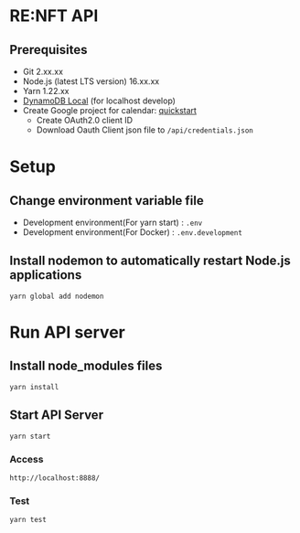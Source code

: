 # RE:NFT API
## Prerequisites
- Git 2.xx.xx
- Node.js (latest LTS version) 16.xx.xx
- Yarn 1.22.xx
- [DynamoDB Local](https://docs.aws.amazon.com/ja_jp/amazondynamodb/latest/developerguide/DynamoDBLocal.html) (for localhost develop)
- Create Google project for calendar: [quickstart](https://developers.google.com/calendar/api/quickstart/nodejs?hl=ja)
  - Create OAuth2.0 client ID
  - Download Oauth Client json file to `/api/credentials.json`

# Setup
## Change environment variable file
- Development environment(For yarn start) : `.env`
- Development environment(For Docker) : `.env.development`


## Install nodemon to automatically restart Node.js applications
```
yarn global add nodemon
```

# Run API server

## Install node_modules files
```
yarn install 
```

## Start API Server
```
yarn start
```

### Access
```
http://localhost:8888/
```

### Test
```
yarn test
```
